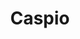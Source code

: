 ---
blog: https://blog.caspio.com/
facebook: https://facebook.com/caspioinc
googleplus: https://plus.google.com/+Caspio
linkedin: https://linkedin.com/company/caspio-inc
logohandle: caspio
sort: caspio
title: Caspio
twitter: https://x.com/Caspio
website: https://www.caspio.com/
youtube: https://youtube.com/user/CaspioInc
---